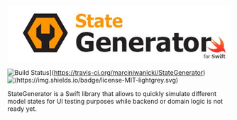 ![StateGenerator](https://raw.githubusercontent.com/marciniwanicki/StateGenerator/develop/Docs/logo.jpg)

![Build Status](https://travis-ci.org/marciniwanicki/StateGenerator.svg?branch=develop)](https://travis-ci.org/marciniwanicki/StateGenerator)
![(https://img.shields.io/badge/license-MIT-lightgrey.svg)](https://github.com/marciniwanicki/StateGenerator/blob/master/LICENSE)

StateGenerator is a Swift library that allows to quickly simulate different model states for UI testing purposes while backend or domain logic is not ready yet.
